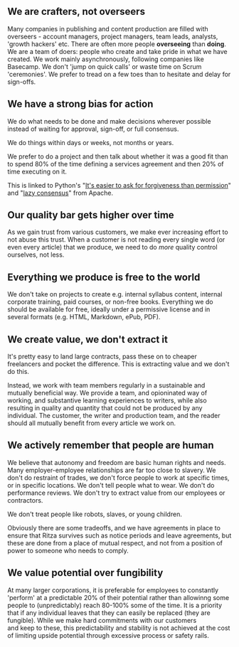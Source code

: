 ## We are crafters, not overseers
Many companies in publishing and content production are filled with overseers - account managers, project managers, team leads, analysts, 'growth hackers' etc. There 
are often more people **overseeing** than **doing**. We are a team of doers: people who create and take pride in what we have created. We work mainly asynchronously, 
following companies like Basecamp. We don't 'jump on quick calls' or waste time on Scrum 'ceremonies'. We prefer to tread on a few toes than to hesitate and delay for 
sign-offs.

## We have a strong bias for action
We do what needs to be done and make decisions wherever possible instead of waiting for approval, sign-off, or full consensus.

We do things within days or weeks, not months or years.

We prefer to do a project and then talk about whether it was a good fit than to spend 80% of the time defining a services agreement and then 20% of time executing on it.

This is linked to Python's "[It's easier to ask for forgiveness than permission](https://stackoverflow.com/questions/12265451/ask-forgiveness-not-permission-explain)" and "[lazy consensus](https://community.apache.org/committers/lazyConsensus.html)" from Apache.

## Our quality bar gets higher over time
As we gain trust from various customers, we make ever increasing effort to not abuse this trust. When a customer is not reading every single word (or even 
every article) that we produce, we need to do *more* quality control ourselves, not less.

## Everything we produce is free to the world
We don't take on projects to create e.g. internal syllabus content, internal corporate training, paid courses, or non-free books. Everything we do should be 
available for free, ideally under a permissive license and in several formats (e.g. HTML, Markdown, ePub, PDF).

## We create value, we don't extract it
It's pretty easy to land large contracts, pass these on to cheaper freelancers and pocket the difference. This is extracting value and we don't do this.

Instead, we work with team members regularly in a sustainable and mutually beneficial way. We provide a team, and opioninated way of working, and substantive
learning experiences to writers, while also resulting in quality and quantity that could not be produced by any individual. The customer, the writer and production team, and the reader should all mutually benefit from every article we work on.

## We actively remember that people are human
We believe that autonomy and freedom are basic human rights and needs. Many employer-employee relationships are far too close to slavery. We don't do restraint 
of trades, we don't force people to work at specific times, or in specific locations. We don't tell people what to wear. We don't do performance reviews. We don't 
try to extract value from our employees or contractors.

We don't treat people like robots, slaves, or young children.

Obviously there are some tradeoffs, and we have agreements in place to ensure that Ritza survives such as notice periods and leave agreements, but these are done 
from a place of mutual respect, and not from a position of power to someone who needs to comply.

## We value potential over fungibility
At many larger corporations, it is preferable for employees to constantly 'perform' at a predictable 20% of their potential rather than allowinng some people to
(unpredictably) reach 80-100% some of the time. It is a priority that if any individual leaves that they can easily be replaced (they are fungible). While we make hard commitments with our customers  
and keep to these, this predictability and stability is not achieved at the cost of limiting upside potential through excessive process or safety rails.
